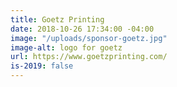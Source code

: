 ```yaml
---
title: Goetz Printing
date: 2018-10-26 17:34:00 -04:00
image: "/uploads/sponsor-goetz.jpg"
image-alt: logo for goetz
url: https://www.goetzprinting.com/
is-2019: false
---
```


